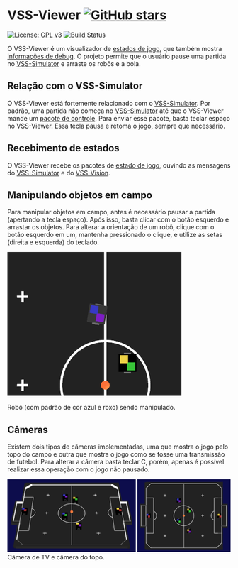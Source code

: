 # VSS-Viewer [![GitHub stars](https://img.shields.io/github/contributors/VSS-SDK/VSS-Viewer.svg?style=social&label=Contributors)](https://github.com/VSS-SDK/VSS-Viewer)

[![License: GPL v3](https://img.shields.io/badge/License-GPL%20v3-blue.svg)][gpl3]
[![Build Status](https://api.travis-ci.com/VSS-SDK/VSS-Viewer.svg?branch=master)][travis]

O VSS-Viewer é um visualizador de [estados de jogo](communication.md#estado), que também mostra
[informações de debug](communication.md#depuração). O projeto permite que o usuário pause uma partida
no [VSS-Simulator](vsssimulator.md) e arraste os robôs e a bola.

## Relação com o VSS-Simulator
O VSS-Viewer está fortemente relacionado com o [VSS-Simulator](vsssimulator.md). Por padrão, uma partida
não começa no [VSS-Simulator](vsssimulator.md) até que o VSS-Viewer mande um [pacote de controle](communication.md#controle).
Para enviar esse pacote, basta teclar espaço no VSS-Viewer. Essa tecla pausa e retoma o jogo, sempre que necessário.

## Recebimento de estados
O VSS-Viewer recebe os pacotes de [estado de jogo](communication.md#estado), ouvindo as mensagens do
[VSS-Simulator](vsssimulator.md) e do [VSS-Vision](vssvision.md).

## Manipulando objetos em campo
Para manipular objetos em campo, antes é necessário pausar a partida (apertando a tecla espaço). Após isso,
basta clicar com o botão esquerdo e arrastar os objetos. Para alterar a orientação de um robô, clique com
o botão esquerdo em um, mantenha pressionado o clique, e utilize as setas (direita e esquerda) do teclado.

![viewer](https://raw.githubusercontent.com/VSS-SDK/assets/master/images/changing.png)

Robô (com padrão de cor azul e roxo) sendo manipulado.

## Câmeras
Existem dois tipos de câmeras implementadas, uma que mostra o jogo pelo topo do campo e outra que mostra
o jogo como se fosse uma transmissão de futebol. Para alterar a câmera basta teclar C, porém, apenas
é possível realizar essa operação com o jogo não pausado.

![viewer](https://raw.githubusercontent.com/VSS-SDK/assets/master/images/cameras.png)
Câmera de TV e câmera do topo.

[gpl3]: http://www.gnu.org/licenses/gpl-3.0/
[travis]: https://travis-ci.com/VSS-SDK/VSS-Viewer